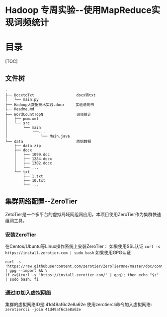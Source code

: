 # Hadoop 专周实验--使用MapReduce实现词频统计

# 目录
[TOC]

## 文件树
```
.
├── DocxtoTxt                   docx转txt
│   └── main.py
├── Hadoop大数据技术实践.docx     实验说明书
├── Readme.md
├── WordCountTopN               词频统计
│   ├── pom.xml
│   └── src
│       └── main
│           └──...
│               └── Main.java
└── data                        原始数据
    ├── data.zip
    ├── docx
    │   ├── 1099.doc
    │   ├── 1284.docx
    │   ├── 1302.docx
    │   └── ...
    └── txt
        ├── 1.txt
        ├── 10.txt
        └── ...
```

## 集群网络配置--ZeroTier
ZetoTier是一个多平台的虚拟局域网组网应用，本项目使用ZeroTier作为集群快速组网工具。

### 安装ZeroTier
在Centos/Ubuntu等Linux操作系统上安装ZeroTier：
如果使用SSL认证
``` curl -s https://install.zerotier.com | sudo bash ```
如果使用GPG认证
``` 
curl -s 'https://raw.githubusercontent.com/zerotier/ZeroTierOne/master/doc/contact%40zerotier.com.gpg' | gpg --import && \  
if z=$(curl -s 'https://install.zerotier.com/' | gpg); then echo "$z" | sudo bash; fi
```

### 通过ID加入虚拟网络
集群的虚拟网络ID是:41d49af6c2e8a62e
使用zerotiercli命令加入虚拟网络:
``` zerotiercli -join 41d49af6c2e8a62e ```

